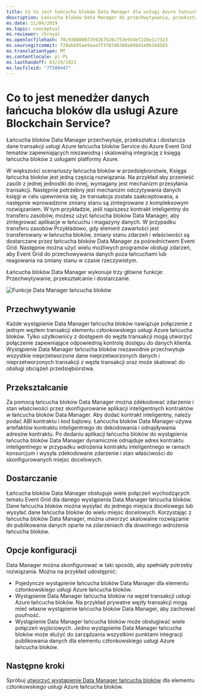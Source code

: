 ```yaml
---
title: Co to jest łańcucha bloków Data Manager dla usługi Azure łańcucha bloków Service
description: Łańcucha bloków Data Manager do przechwytywania, przekształcania i dostarczania danych łańcucha bloków do tematów Event Grid.
ms.date: 11/04/2019
ms.topic: conceptual
ms.reviewer: chroyal
ms.openlocfilehash: 78c93880007259267b26cf53e93de722be1c7323
ms.sourcegitcommit: f28ebb95ae9aaaff3f87d8388a09b41e0b3445b5
ms.translationtype: MT
ms.contentlocale: pl-PL
ms.lasthandoff: 03/29/2021
ms.locfileid: "77209447"
---
```

# <a name="what-is-blockchain-data-manager-for-azure-blockchain-service"></a>Co to jest menedżer danych łańcucha bloków dla usługi Azure Blockchain Service?

Łańcucha bloków Data Manager przechwytuje, przekształca i dostarcza dane transakcji usługi Azure łańcucha bloków Service do Azure Event Grid tematów zapewniających niezawodną i skalowalną integrację z księgą łańcucha bloków z usługami platformy Azure.

W większości scenariuszy łańcucha bloków w przedsiębiorstwie, Księga łańcucha bloków jest jedną częścią rozwiązania. Na przykład aby przenieść zasób z jednej jednostki do innej, wymagany jest mechanizm przesyłania transakcji. Następnie potrzebny jest mechanizm odczytywania danych księgi w celu upewnienia się, że transakcja została zaakceptowana, a następnie wprowadzone zmiany stanu są zintegrowane z kompleksowym rozwiązaniem. W tym przykładzie, jeśli napiszesz kontrakt inteligentny do transferu zasobów, możesz użyć łańcucha bloków Data Manager, aby zintegrować aplikacje w łańcuchu i magazyny danych. W przypadku transferu zasobów Przykładowo, gdy element zawartości jest transferowany w łańcucha bloków, zmiany stanu zdarzeń i właściwości są dostarczane przez łańcucha bloków Data Manager za pośrednictwem Event Grid. Następnie można użyć wielu możliwych programów obsługi zdarzeń, aby Event Grid do przechowywania danych poza łańcuchami lub reagowania na zmiany stanu w czasie rzeczywistym.

Łańcucha bloków Data Manager wykonuje trzy główne funkcje: Przechwytywanie, przekształcanie i dostarczanie.

![Funkcje Data Manager łańcucha bloków](./media/data-manager/functions.png)

## <a name="capture"></a>Przechwytywanie

Każde wystąpienie Data Manager łańcucha bloków nawiązuje połączenie z jednym węzłem transakcji elementu członkowskiego usługi Azure łańcucha bloków. Tylko użytkownicy z dostępem do węzła transakcji mogą utworzyć połączenie zapewniające odpowiednią kontrolę dostępu do danych klienta. Wystąpienie Data Manager łańcucha bloków niezawodnie przechwytuje wszystkie nieprzetworzone dane nieprzetworzonych danych i nieprzetworzonych transakcji z węzła transakcji oraz może skalować do obsługi obciążeń przedsiębiorstwa.

## <a name="transform"></a>Przekształcanie

Za pomocą łańcucha bloków Data Manager można zdekodować zdarzenie i stan właściwości przez skonfigurowanie aplikacji inteligentnych kontraktów w łańcucha bloków Data Manager. Aby dodać kontrakt inteligentny, należy podać ABI kontraktu i kod bajtowy. Łańcucha bloków Data Manager używa artefaktów kontraktu inteligentnego do dekodowania i odnajdywania adresów kontraktu. Po dodaniu aplikacji łańcucha bloków do wystąpienia łańcucha bloków Data Manager dynamicznie odnajduje adres kontraktu inteligentnego w przypadku wdrożenia kontraktu inteligentnego w ramach konsorcjum i wysyła zdekodowane zdarzenie i stan właściwości do skonfigurowanych miejsc docelowych.

## <a name="deliver"></a>Dostarczanie

Łańcucha bloków Data Manager obsługuje wiele połączeń wychodzących tematu Event Grid dla danego wystąpienia Data Manager łańcucha bloków. Dane łańcucha bloków można wysyłać do jednego miejsca docelowego lub wysyłać dane łańcucha bloków do wielu miejsc docelowych. Korzystając z łańcucha bloków Data Manager, można utworzyć skalowalne rozwiązanie do publikowania danych oparte na zdarzeniach dla dowolnego wdrożenia łańcucha bloków.

## <a name="configuration-options"></a>Opcje konfiguracji

Data Manager można skonfigurować w taki sposób, aby spełniały potrzeby rozwiązania. Można na przykład udostępnić:

* Pojedyncze wystąpienie łańcucha bloków Data Manager dla elementu członkowskiego usługi Azure łańcucha bloków.
* Wystąpienie Data Manager łańcucha bloków na węzeł transakcji usługi Azure łańcucha bloków. Na przykład prywatne węzły transakcji mogą mieć własne wystąpienie łańcucha bloków Data Manager, aby zachować poufność.
* Wystąpienie Data Manager łańcucha bloków może obsługiwać wiele połączeń wyjściowych. Jedno wystąpienie Data Manager łańcucha bloków może służyć do zarządzania wszystkimi punktami integracji publikowania danych dla elementu członkowskiego usługi Azure łańcucha bloków.

## <a name="next-steps"></a>Następne kroki

Spróbuj [utworzyć wystąpienie Data Manager łańcucha bloków](data-manager-portal.md) dla elementu członkowskiego usługi Azure łańcucha bloków.
